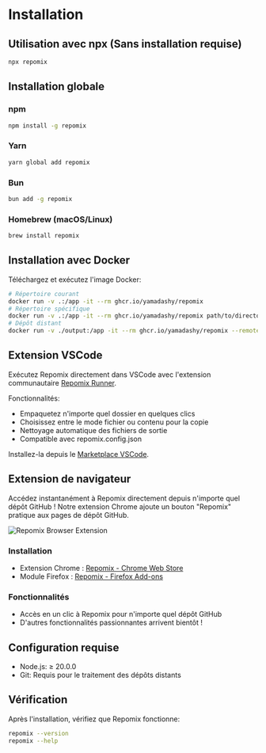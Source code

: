 # Installation

## Utilisation avec npx (Sans installation requise)

```bash
npx repomix
```

## Installation globale

### npm

```bash
npm install -g repomix
```

### Yarn

```bash
yarn global add repomix
```

### Bun

```bash
bun add -g repomix
```

### Homebrew (macOS/Linux)

```bash
brew install repomix
```

## Installation avec Docker

Téléchargez et exécutez l'image Docker:

```bash
# Répertoire courant
docker run -v .:/app -it --rm ghcr.io/yamadashy/repomix
# Répertoire spécifique
docker run -v .:/app -it --rm ghcr.io/yamadashy/repomix path/to/directory
# Dépôt distant
docker run -v ./output:/app -it --rm ghcr.io/yamadashy/repomix --remote yamadashy/repomix
```

## Extension VSCode

Exécutez Repomix directement dans VSCode avec l'extension communautaire [Repomix Runner](https://marketplace.visualstudio.com/items?itemName=DorianMassoulier.repomix-runner).

Fonctionnalités:
- Empaquetez n'importe quel dossier en quelques clics
- Choisissez entre le mode fichier ou contenu pour la copie
- Nettoyage automatique des fichiers de sortie
- Compatible avec repomix.config.json

Installez-la depuis le [Marketplace VSCode](https://marketplace.visualstudio.com/items?itemName=DorianMassoulier.repomix-runner).

## Extension de navigateur

Accédez instantanément à Repomix directement depuis n'importe quel dépôt GitHub ! Notre extension Chrome ajoute un bouton "Repomix" pratique aux pages de dépôt GitHub.

![Repomix Browser Extension](/images/docs/browser-extension.png)

### Installation
- Extension Chrome : [Repomix - Chrome Web Store](https://chromewebstore.google.com/detail/repomix/fimfamikepjgchehkohedilpdigcpkoa)
- Module Firefox : [Repomix - Firefox Add-ons](https://addons.mozilla.org/firefox/addon/repomix/)

### Fonctionnalités
- Accès en un clic à Repomix pour n'importe quel dépôt GitHub
- D'autres fonctionnalités passionnantes arrivent bientôt !

## Configuration requise

- Node.js: ≥ 20.0.0
- Git: Requis pour le traitement des dépôts distants

## Vérification

Après l'installation, vérifiez que Repomix fonctionne:

```bash
repomix --version
repomix --help
```
